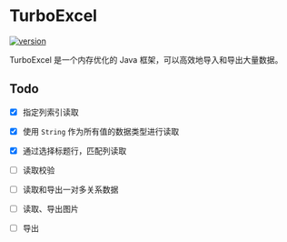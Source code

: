 # TurboExcel
[![version](https://img.shields.io/badge/Version-0.0.1-blueviolet)]()


TurboExcel 是一个内存优化的 Java 框架，可以高效地导入和导出大量数据。

## Todo
- [x] 指定列索引读取
- [x] 使用 `String`  作为所有值的数据类型进行读取
- [x] 通过选择标题行，匹配列读取
- [ ] 读取校验
- [ ] 读取和导出一对多关系数据
- [ ] 读取、导出图片
- [ ] 导出

